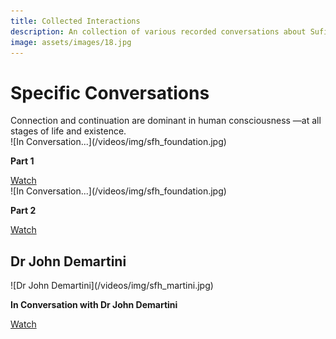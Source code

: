 ```yaml
---
title: Collected Interactions
description: An collection of various recorded conversations about Sufism, Islam and transformative spirituality that Shaykh Fadhlalla has engaged in over the years.
image: assets/images/18.jpg
---
```


# Specific Conversations

<div class="callout6">
Connection and continuation are dominant in human consciousness —at all stages of life and existence.
</div>

<div markdown="1" class="card video sidebar center gemoji center-content">

<div markdown="2" class="video-image">
![In Conversation...](/videos/img/sfh_foundation.jpg)
</div>

**Part 1**

<div markdown="3" class="video-link">
<a target="_blank" href="https://www.youtube.com/watch?v=jM0ffK8wLIc">Watch</a>
</div>

</div>

<div markdown="1" class="card video sidebar center gemoji center-content">

<div markdown="2" class="video-image">
![In Conversation...](/videos/img/sfh_foundation.jpg)
</div>

**Part 2**

<div markdown="3" class="video-link">
<a target="_blank" href="https://www.youtube.com/watch?v=od7qZ7aUsVo">Watch</a>
</div>

</div>

<div markdown="1" class="clear"></div>

## Dr John Demartini

<div markdown="1" class="card video sidebar center gemoji center-content">

<div markdown="2" class="video-image">
![Dr John Demartini](/videos/img/sfh_martini.jpg)
</div>

**In Conversation with Dr John Demartini**

<div markdown="3" class="video-link">
<a target="_blank" href="https://www.youtube.com/watch?v=-66_0MuykH4">Watch</a>
</div>

</div>

<div markdown="1" class="clear"></div>


